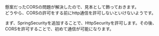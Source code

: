 懸案だったCORSの問題が解決したので、見本として飾っておきます。<br>
どうやら、CORSの許可をする前にhttp通信を許可しないといけないようです。<br>

まず、SpringSecurityを追加することで、HttpSecurityを許可します。その後、CORSを許可することで、初めて通信が可能になります。<br>